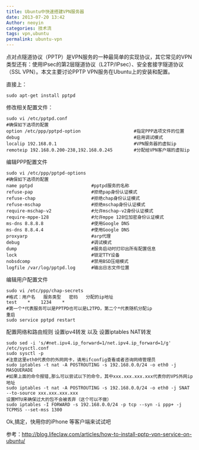 ```yaml
---
title: Ubuntu中快速搭建VPN服务器
date: 2013-07-20 13:42
Author: neoyin
categories: 技术流
tags: vpn,ubuntu
permalink: ubuntu-vpn
---
```


点对点隧道协议（PPTP）是VPN服务的一种最简单的实现协议，其它常见的VPN类型还有：使用IPsec的第2层隧道协议（L2TP/IPsec）、安全套接字隧道协议（SSL
VPN）。本文主要讨论PPTP VPN服务在Ubuntu上的安装和配置。

直接上：

    sudo apt-get install pptpd

修改相关配置文件：

    sudo vi /etc/pptpd.conf
    #确保如下选项的配置
    option /etc/ppp/pptpd-option                    #指定PPP选项文件的位置
    debug                                           #启用调试模式
    localip 192.168.0.1                             #VPN服务器的虚拟ip
    remoteip 192.168.0.200-238,192.168.0.245        #分配给VPN客户端的虚拟ip

编辑PPP配置文件

    sudo vi /etc/ppp/pptpd-options
    #确保如下选项的配置
    name pptpd                      #pptpd服务的名称
    refuse-pap                      #拒绝pap身份认证模式
    refuse-chap                     #拒绝chap身份认证模式
    refuse-mschap                   #拒绝mschap身份认证模式
    require-mschap-v2               #允许mschap-v2身份认证模式
    require-mppe-128                #允许mppe 128位加密身份认证模式
    ms-dns 8.8.8.8                  #使用Google DNS
    ms-dns 8.8.4.4                  #使用Google DNS
    proxyarp                        #arp代理
    debug                           #调试模式
    dump                            #服务启动时打印出所有配置信息
    lock                            #锁定TTY设备
    nobsdcomp                       #禁用BSD压缩模式
    logfile /var/log/pptpd.log      #输出日志文件位置

编辑用户配置文件

    sudo vi /etc/ppp/chap-secrets
    #格式：用户名   服务类型   密码   分配的ip地址
    test    *    1234    *
    #第一个*代表服务可以是PPTPD也可以是L2TPD，第二个*代表随机分配ip
    重启
    sudo service pptpd restart

配置网络和路由规则 设置ipv4转发 以及 设置iptables NAT转发

    sudo sed -i 's/#net.ipv4.ip_forward=1/net.ipv4.ip_forward=1/g' /etc/sysctl.conf
    sudo sysctl -p
    #注意这里eth0代表你的外网网卡，请用ifconfig查看或者咨询网络管理员
    sudo iptables -t nat -A POSTROUTING -s 192.168.0.0/24 -o eth0 -j MASQUERADE
    #如果上面的命令报错,那么可以尝试以下的命令，其中xxx.xxx.xxx.xxx代表你的VPS外网ip地址
    sudo iptables -t nat -A POSTROUTING -s 192.168.0.0/24 -o eth0 -j SNAT --to-source xxx.xxx.xxx.xxx
    设置MTU来确保过大的包不会被丢弃（这个可以不做）
    sudo iptables -I FORWARD -s 192.168.0.0/24 -p tcp --syn -i ppp+ -j TCPMSS --set-mss 1300

Ok,搞定，快用你的iPhone 等客户端来试试吧

参考：http://blog.lifeclaw.com/articles/how-to-install-pptp-vpn-service-on-ubuntu/
